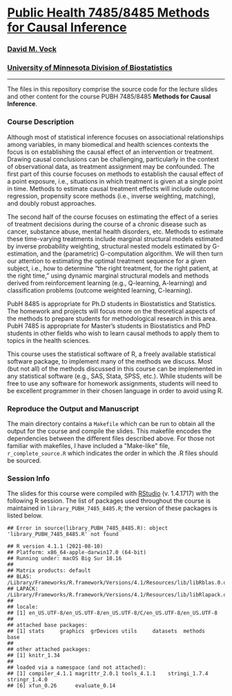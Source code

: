 # [Public Health 7485/8485 Methods for Causal Inference](https://sites.google.com/site/dmvock/)

### [David M. Vock](https://sites.google.com/site/dmvock/)

### [University of Minnesota Division of Biostatistics](http://sph.umn.edu/biostatistics/)


---

The files in this repository comprise the source code for the lecture slides and other content for the course PUBH 7485/8485 **Methods for Causal Inference**.

### Course Description

Although most of statistical inference focuses on associational relationships among variables, in many biomedical and health sciences contexts the focus is on establishing the causal effect of an intervention or treatment. Drawing causal conclusions can be challenging, particularly in the context of observational data, as treatment assignment may be confounded. The first part of this course focuses on methods to establish the causal effect of a point exposure, i.e., situations in which treatment is given at a single point in time. Methods to estimate causal treatment effects will include outcome regression, propensity score methods (i.e., inverse weighting, matching), and doubly robust approaches. 

The second half of the course focuses on estimating the effect of a series of treatment decisions during the course of a chronic disease such as cancer, substance abuse, mental health disorders, etc. Methods to estimate these time-varying treatments include marginal structural models estimated by inverse probability weighting, structural nested models estimated by G-estimation, and the (parametric) G-computation algorithm. We will then turn our attention to estimating the optimal treatment sequence for a given subject, i.e., how to determine “the right treatment, for the right patient, at the right time,” using dynamic marginal structural models and methods derived from reinforcement learning (e.g., Q-learning, A-learning) and classification problems (outcome weighted learning, C-learning).

PubH 8485 is appropriate for Ph.D students in Biostatistics and Statistics. The homework and projects will focus more on the theoretical aspects of the methods to prepare students for methodological research in this area. PubH 7485 is appropriate for Master’s students in Biostatistics and PhD students in other fields who wish to learn causal methods to apply them to topics in the health sciences.

This course uses the statistical software of R, a freely available statistical software package, to implement many of the methods we discuss. Most (but not all) of the methods discussed in this course can be implemented in any statistical software (e.g., SAS, Stata, SPSS, etc.). While students will be free to use any software for homework assignments, students will need to be excellent programmer in their chosen language in order to avoid using R.  

### Reproduce the Output and Manuscript

The main directory contains a `Makefile` which can be run to obtain all the output for the course and compile the slides.  This makefile encodes the dependencies between the different files described above. For those not familiar with makefiles, I have included a "Make-like" file, `r_complete_source.R` which indicates the order in which the .R files should be sourced.

### Session Info
The slides for this course were compiled with [RStudio](http://www.rstudio.com/) (v. 1.4.1717) with the following R session. The list of packages used throughout the course is maintained in `library_PUBH_7485_8485.R`; the version of these packages is listed below. 


```
## Error in source(library_PUBH_7485_8485.R): object 'library_PUBH_7485_8485.R' not found
```

```
## R version 4.1.1 (2021-08-10)
## Platform: x86_64-apple-darwin17.0 (64-bit)
## Running under: macOS Big Sur 10.16
## 
## Matrix products: default
## BLAS:   /Library/Frameworks/R.framework/Versions/4.1/Resources/lib/libRblas.0.dylib
## LAPACK: /Library/Frameworks/R.framework/Versions/4.1/Resources/lib/libRlapack.dylib
## 
## locale:
## [1] en_US.UTF-8/en_US.UTF-8/en_US.UTF-8/C/en_US.UTF-8/en_US.UTF-8
## 
## attached base packages:
## [1] stats     graphics  grDevices utils     datasets  methods   base     
## 
## other attached packages:
## [1] knitr_1.34
## 
## loaded via a namespace (and not attached):
## [1] compiler_4.1.1 magrittr_2.0.1 tools_4.1.1    stringi_1.7.4  stringr_1.4.0 
## [6] xfun_0.26      evaluate_0.14
```
